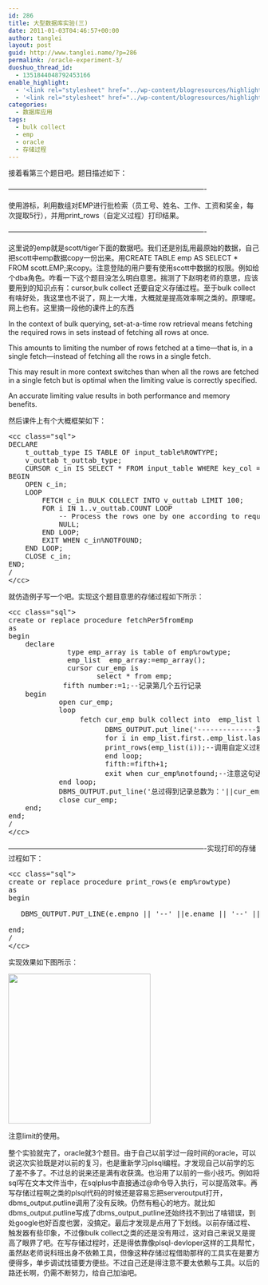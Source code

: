 ```yaml
---
id: 286
title: 大型数据库实验(三)
date: 2011-01-03T04:46:57+00:00
author: tanglei
layout: post
guid: http://www.tanglei.name/?p=286
permalink: /oracle-experiment-3/
duoshuo_thread_id:
  - 1351844048792453166
enable_highlight:
  - '<link rel="stylesheet" href="../wp-content/blogresources/highlightconfig/highlight.default.min.css"><script src="../wp-content/blogresources/highlightconfig/jquery-2.1.4.min.js"></script><script src="../wp-content/blogresources/highlightconfig/enable_highlight.js"></script>'
  - '<link rel="stylesheet" href="../wp-content/blogresources/highlightconfig/highlight.default.min.css"><script src="../wp-content/blogresources/highlightconfig/jquery-2.1.4.min.js"></script><script src="../wp-content/blogresources/highlightconfig/enable_highlight.js"></script>'
categories:
  - 数据库应用
tags:
  - bulk collect
  - emp
  - oracle
  - 存储过程
---
```

接着看第三个题目吧。题目描述如下：
  
&#8212;&#8212;&#8212;&#8212;&#8212;&#8212;&#8212;&#8212;&#8212;&#8212;&#8212;&#8212;&#8212;&#8212;&#8212;&#8212;&#8212;&#8212;&#8212;&#8212;&#8212;&#8212;&#8212;&#8212;&#8212;&#8212;&#8212;&#8212;-
  
使用游标，利用数组对EMP进行批检索（员工号、姓名、工作、工资和奖金，每次提取5行），并用print_rows（自定义过程）打印结果。
  
&#8212;&#8212;&#8212;&#8212;&#8212;&#8212;&#8212;&#8212;&#8212;&#8212;&#8212;&#8212;&#8212;&#8212;&#8212;&#8212;&#8212;&#8212;&#8212;&#8212;&#8212;&#8212;&#8212;&#8212;&#8212;&#8212;&#8212;&#8212;-
  
这里说的emp就是scott/tiger下面的数据吧。我们还是别乱用最原始的数据，自己把scott中emp数据copy一份出来。用CREATE TABLE emp AS SELECT * FROM scott.EMP;来copy。注意登陆的用户要有使用scott中数据的权限。例如给个dba角色。咋看一下这个题目没怎么明白意思。揣测了下赵明老师的意思，应该要用到的知识点有：cursor,bulk collect 还要自定义存储过程。至于bulk collect有啥好处，我这里也不说了，网上一大堆，大概就是提高效率啊之类的。原理呢。网上也有。这里摘一段他的课件上的东西
  
In the context of bulk querying, set-at-a-time row retrieval means fetching the required rows in sets instead of fetching all rows at once.
  
This amounts to limiting the number of rows fetched at a time—that is, in a single fetch—instead of fetching all the rows in a single fetch.
  
This may result in more context switches than when all the rows are fetched in a single fetch but is optimal when the limiting value is correctly specified.
  
An accurate limiting value results in both performance and memory benefits.
  
然后课件上有个大概框架如下：

<pre>&lt;cc class="sql">
DECLARE
    t_outtab_type IS TABLE OF input_table%ROWTYPE;
    v_outtab t_outtab_type;
    CURSOR c_in IS SELECT * FROM input_table WHERE key_col = '&lt;val1>';
BEGIN
    OPEN c_in;
    LOOP
        FETCH c_in BULK COLLECT INTO v_outtab LIMIT 100;
        FOR i IN 1..v_outtab.COUNT LOOP
            -- Process the rows one by one according to required logic.
            NULL;
        END LOOP;
        EXIT WHEN c_in%NOTFOUND;
    END LOOP;
    CLOSE c_in;
END;
/
&lt;/cc></pre>

就仿造例子写一个吧。实现这个题目意思的存储过程如下所示：

<pre>&lt;cc class="sql">
create or replace procedure fetchPer5fromEmp
as
begin
    declare
              type emp_array is table of emp%rowtype;
              emp_list  emp_array:=emp_array();
              cursor cur_emp is
                     select * from emp;
             fifth number:=1;--记录第几个五行记录
    begin
            open cur_emp;
            loop
                 fetch cur_emp bulk collect into  emp_list limit 5;--限制取出个数
                       DBMS_OUTPUT.put_line('--------------第'||fifth||'个五行记录---------');
                       for i in emp_list.first..emp_list.last loop
                       print_rows(emp_list(i));--调用自定义过程，传入数字里的一个值
                       end loop;
                       fifth:=fifth+1;
                       exit when cur_emp%notfound;--注意这句话，比如这个题目中只有14条记录，当循环2次后，第三次如果没有这条语句就会报错啦。刚开始我也没加，后来单步调试才知道这里少了这句话。
            end loop;
            DBMS_OUTPUT.put_line('总过得到记录总数为：'||cur_emp%rowcount);--cowcount是去当前游标的记录数，这里当然就是最后游标里面的总数量了。
            close cur_emp;
    end;
end;
/
&lt;/cc></pre>

&#8212;&#8212;&#8212;&#8212;&#8212;&#8212;&#8212;&#8212;&#8212;&#8212;&#8212;&#8212;&#8212;&#8212;&#8212;&#8212;&#8212;&#8212;&#8212;&#8212;&#8212;&#8212;&#8212;&#8212;&#8212;&#8212;&#8212;&#8212;-实现打印的存储过程如下：

<pre>&lt;cc class="sql">
create or replace procedure print_rows(e emp%rowtype)
as
begin

   DBMS_OUTPUT.PUT_LINE(e.empno || '--' ||e.ename || '--' || e.job || '--' || e.sal || '--' || e.comm );

end;
/
&lt;/cc></pre>

实现效果如下图所示：
  
[<img src="http://www.tanglei.name/wp-content/uploads/2011/01/fetchper5fromemp-285x300.jpg" alt="" title="fetchper5fromemp" width="285" height="300" class="alignleft size-medium wp-image-287" />](http://www.tanglei.name/wp-content/uploads/2011/01/fetchper5fromemp.jpg)
  
注意limit的使用。
        
整个实验就完了，oracle就3个题目。由于自己以前学过一段时间的oracle，可以说这次实验既是对以前的复习，也是重新学习plsql编程。才发现自己以前学的忘了差不多了。不过总的说来还是满有收获滴。也沿用了以前的一些小技巧。例如将sql写在文本文件当中，在sqlplus中直接通过@命令导入执行，可以提高效率。再写存储过程啊之类的plsql代码的时候还是容易忘把serveroutput打开，dbms\_output.putline调用了没有反映。仍然有粗心的地方。就比如dbms\_output.putline写成了dbms\_output\_putline还始终找不到出了啥错误，到处google也好百度也罢，没搞定。最后才发现是点用了下划线。以前存储过程、触发器有些印象，不过像bulk collect之类的还是没有用过，这对自己来说又是提高了眼界了吧。在写存储过程时，还是得依靠像plsql-devloper这样的工具帮忙，虽然赵老师说科班出身不依赖工具，但像这种存储过程借助那样的工具实在是要方便得多，单步调试找错要方便些。不过自己还是得注意不要太依赖与工具。以后的路还长啊，仍需不断努力，给自己加油吧。
